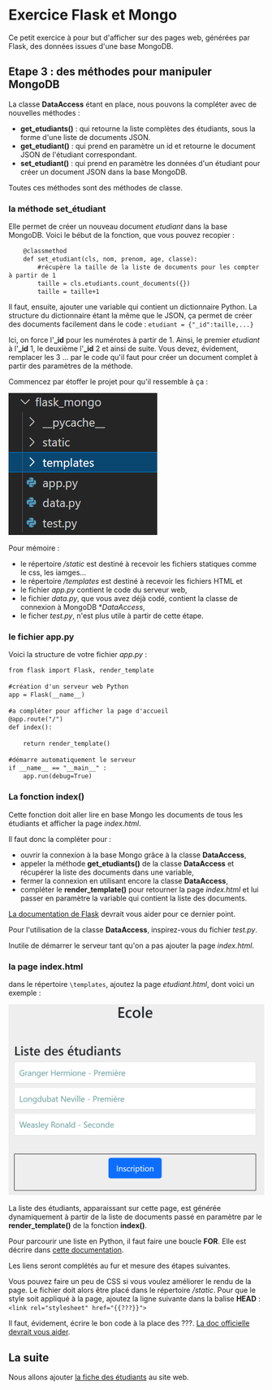 # Exercice Flask et Mongo

Ce petit exercice à pour but d'afficher sur des pages web, générées par Flask, des données issues d'une base MongoDB.

## Etape 3 : des méthodes pour manipuler MongoDB

La classe **DataAccess** étant en place, nous pouvons la compléter avec de nouvelles méthodes :
- **get_etudiants()** : qui retourne la liste complètes des étudiants, sous la forme d'une liste de documents JSON.
- **get_etudiant()** : qui prend en paramètre un id et retourne le document JSON de l'étudiant correspondant.
- **set_etudiant()** : qui prend en paramètre les données d'un étudiant pour créer un document JSON dans la base MongoDB.

Toutes ces méthodes sont des méthodes de classe.

### la méthode set_étudiant
Elle permet de créer un nouveau document *etudiant* dans la base MongoDB.
Voici le bébut de la fonction, que vous pouvez recopier :
```
    @classmethod
    def set_etudiant(cls, nom, prenom, age, classe):
        #récupère la taille de la liste de documents pour les compter à partir de 1
        taille = cls.etudiants.count_documents({})
        taille = taille+1
```

Il faut, ensuite, ajouter une variable qui contient un dictionnaire Python. La structure du dictionnaire étant la même que le JSON, ça permet de créer des documents facilement dans le code : `etudiant = {"_id":taille,...}`

Ici, on force l'**_id** pour les numérotes à partir de 1. Ainsi, le premier *etudiant* à l'**_id** 1, le deuxième l'**_id** 2 et ainsi de suite.
Vous devez, évidement, remplacer les 3 ... par le code qu'il faut pour créer un document complet à partir des paramètres de la méthode.

Commencez par étoffer le projet pour qu'il ressemble à ça : 

![Projet](/ressources/flaskmongo_projet.png)

Pour mémoire : 
- le répertoire */static* est destiné à recevoir les fichiers statiques comme le css, les iamges...
- le répertoire */templates* est destiné à recevoir les fichiers HTML et
- le fichier *app.py* contient le code du serveur web,
- le fichier *data.py*, que vous avez déjà codé, contient la classe de connexion à MongoDB **DataAccess*,
- le ficher *test.py*, n'est plus utile à partir de cette étape.

### le fichier app.py
Voici la structure de votre fichier *app.py* :
```
from flask import Flask, render_template

#création d'un serveur web Python
app = Flask(__name__)

#a compléter pour afficher la page d'accueil
@app.route("/")
def index():

    return render_template()

#démarre automatiquement le serveur
if __name__ == "__main__" :
    app.run(debug=True)
```


### La fonction index()
Cette fonction doit aller lire en base Mongo les documents de tous les étudiants et afficher la page *index.html*.

Il faut donc la compléter pour :
- ouvrir la connexion à la base Mongo grâce à la classe **DataAccess**,
- appeler la méthode **get_etudiants()** de la classe **DataAccess** et récupérer la liste des documents dans une variable,
- fermer la connexion en utilisant encore la classe **DataAccess**,
- compléter le **render_template()** pour retourner la page *index.html* et lui passer en paramètre la variable qui contient la liste des documents.

[La documentation de Flask](https://flask.palletsprojects.com/en/2.1.x/quickstart/#rendering-templates) devrait vous aider pour ce dernier point.

Pour l'utilisation de la classe **DataAccess**, inspirez-vous du fichier *test.py*.

Inutile de démarrer le serveur tant qu'on a pas ajouter la page *index.html*.

### la page index.html
dans le répertoire `\templates`, ajoutez la page *etudiant.html*, dont voici un exemple :

![Accueil](/ressources/flaskmongo_index.png)

La liste des étudiants, apparaissant sur cette page, est générée dynamiquement à partir de la liste de documents passé en paramètre par le **render_template()** de la fonction **index()**.

Pour parcourir une liste en Python, il faut faire une boucle **FOR**. Elle est décrire dans [cette documentation](https://jinja.palletsprojects.com/en/3.1.x/templates/#for).

Les liens seront complétés au fur et mesure des étapes suivantes.

Vous pouvez faire un peu de CSS si vous voulez améliorer le rendu de la page. Le fichier doit alors être placé dans le répertoire */static*.
Pour que le style soit appliqué à la page, ajoutez la ligne suivante dans la balise **HEAD** : `<link rel="stylesheet" href="{{???}}">`

Il faut, évidement, écrire le bon code à la place des ???. [La doc officielle devrait vous aider](https://flask.palletsprojects.com/en/2.1.x/quickstart/#static-files).

## La suite

Nous allons ajouter [la fiche des étudiants](https://github.com/Stephane-ISEN/flask_mongo/tree/Etape05) au site web.
